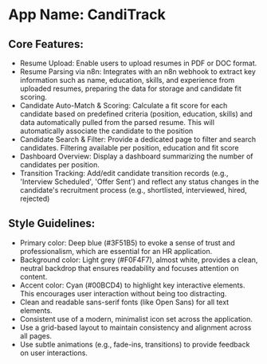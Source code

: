 # **App Name**: CandiTrack

## Core Features:

- Resume Upload: Enable users to upload resumes in PDF or DOC format.
- Resume Parsing via n8n: Integrates with an n8n webhook to extract key information such as name, education, skills, and experience from uploaded resumes, preparing the data for storage and candidate fit scoring.
- Candidate Auto-Match & Scoring: Calculate a fit score for each candidate based on predefined criteria (position, education, skills) and data automatically pulled from the parsed resume. This will automatically associate the candidate to the position
- Candidate Search & Filter: Provide a dedicated page to filter and search candidates. Filtering available per position, education and fit score
- Dashboard Overview: Display a dashboard summarizing the number of candidates per position.
- Transition Tracking: Add/edit candidate transition records (e.g., 'Interview Scheduled', 'Offer Sent') and reflect any status changes in the candidate's recruitment process (e.g., shortlisted, interviewed, hired, rejected)

## Style Guidelines:

- Primary color: Deep blue (#3F51B5) to evoke a sense of trust and professionalism, which are essential for an HR application.
- Background color: Light grey (#F0F4F7), almost white, provides a clean, neutral backdrop that ensures readability and focuses attention on content.
- Accent color: Cyan (#00BCD4) to highlight key interactive elements. This encourages user interaction without being too distracting.
- Clean and readable sans-serif fonts (like Open Sans) for all text elements.
- Consistent use of a modern, minimalist icon set across the application.
- Use a grid-based layout to maintain consistency and alignment across all pages.
- Use subtle animations (e.g., fade-ins, transitions) to provide feedback on user interactions.